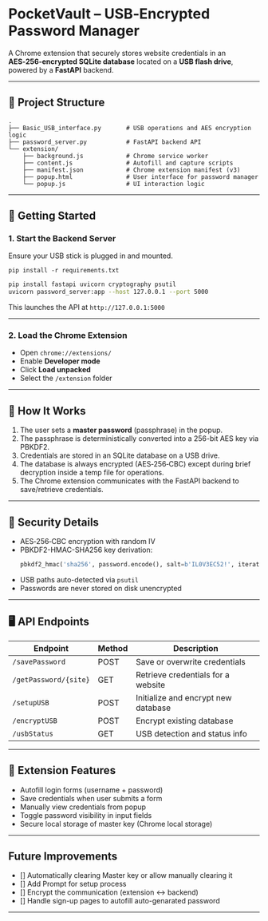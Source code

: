 # PocketVault – USB‑Encrypted Password Manager

A Chrome extension that securely stores website credentials in an **AES‑256‑encrypted SQLite database** located on a **USB flash drive**, powered by a **FastAPI** backend.

---

## 📁 Project Structure

```
.
├── Basic_USB_interface.py       # USB operations and AES encryption logic
├── password_server.py           # FastAPI backend API
└── extension/
    ├── background.js            # Chrome service worker
    ├── content.js               # Autofill and capture scripts
    ├── manifest.json            # Chrome extension manifest (v3)
    ├── popup.html               # User interface for password manager
    └── popup.js                 # UI interaction logic
```

---

## 🚀 Getting Started

### 1. Start the Backend Server

Ensure your USB stick is plugged in and mounted.

```
pip install -r requirements.txt
```


```bash
pip install fastapi uvicorn cryptography psutil
uvicorn password_server:app --host 127.0.0.1 --port 5000
```

This launches the API at `http://127.0.0.1:5000`

---

### 2. Load the Chrome Extension

- Open `chrome://extensions/`
- Enable **Developer mode**
- Click **Load unpacked**
- Select the `/extension` folder

---

## 🧩 How It Works

1. The user sets a **master password** (passphrase) in the popup.
2. The passphrase is deterministically converted into a 256-bit AES key via PBKDF2.
3. Credentials are stored in an SQLite database on a USB drive.
4. The database is always encrypted (AES‑256‑CBC) except during brief decryption inside a temp file for operations.
5. The Chrome extension communicates with the FastAPI backend to save/retrieve credentials.

---

## 🔐 Security Details

- AES‑256‑CBC encryption with random IV
- PBKDF2-HMAC-SHA256 key derivation:
  ```python
  pbkdf2_hmac('sha256', password.encode(), salt=b'IL0V3EC52!', iterations=100000)
  ```
- USB paths auto-detected via `psutil`
- Passwords are never stored on disk unencrypted

---

## 🖥️ API Endpoints

| Endpoint              | Method | Description                         |
|-----------------------|--------|-------------------------------------|
| `/savePassword`       | POST   | Save or overwrite credentials       |
| `/getPassword/{site}` | GET    | Retrieve credentials for a website |
| `/setupUSB`           | POST   | Initialize and encrypt new database |
| `/encryptUSB`         | POST   | Encrypt existing database           |
| `/usbStatus`          | GET    | USB detection and status info       |

---

## 🧪 Extension Features

- Autofill login forms (username + password)
- Save credentials when user submits a form
- Manually view credentials from popup
- Toggle password visibility in input fields
- Secure local storage of master key (Chrome local storage)

---
## Future Improvements

 - [] Automatically clearing Master key or allow manually clearing it
 - [] Add Prompt for setup process
 - [] Encrypt the communication (extension <-> backend)
 - [] Handle sign-up pages to autofill auto-genarated password

---

